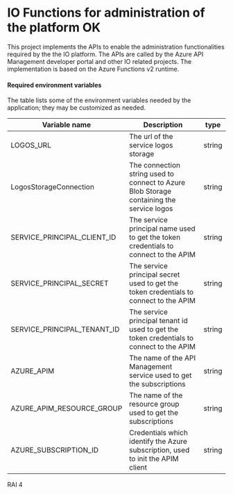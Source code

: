 # IO Functions for administration of the platform OK

This project implements the APIs to enable the administration functionalities required by the the IO platform. The APIs are called by the Azure API Management developer portal and other IO related projects.
The implementation is based on the Azure Functions v2 runtime.

#### Required environment variables

The table lists some of the environment variables needed by the application;
they may be customized as needed.

| Variable name                          | Description                                                                                        | type    |
| -------------------------------------- | -------------------------------------------------------------------------------------------------- | ------- |
| LOGOS_URL                              | The url of the service logos storage                                                               | string  |
| LogosStorageConnection                 | The connection string used to connect to Azure Blob Storage containing the service logos           | string  |
| SERVICE_PRINCIPAL_CLIENT_ID            | The service principal name used to get the token credentials to connect to the APIM                | string  |
| SERVICE_PRINCIPAL_SECRET               | The service principal secret used to get the token credentials to connect to the APIM              | string  |
| SERVICE_PRINCIPAL_TENANT_ID            | The service principal tenant id used to get the token credentials to connect to the APIM           | string  |
| AZURE_APIM                             | The name of the API Management service used to get the subscriptions                               | string  |
| AZURE_APIM_RESOURCE_GROUP              | The name of the resource group used to get the subscriptions                                       | string  |
| AZURE_SUBSCRIPTION_ID                  | Credentials which identify the Azure subscription, used to init the APIM  client                   | string  | 

RAI 4
